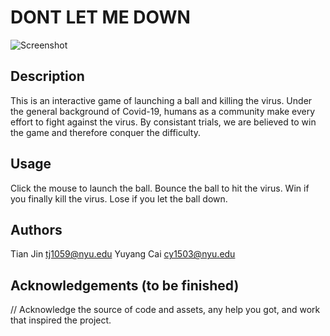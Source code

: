 # DONT LET ME DOWN

![Screenshot](screenshot)

## Description

This is an interactive game of launching a ball and killing the virus. Under the general background of Covid-19, humans as a community make every effort to fight against the virus. By consistant trials, we are believed to win the game and therefore conquer the difficulty.

## Usage

Click the mouse to launch the ball.
Bounce the ball to hit the virus.
Win if you finally kill the virus.
Lose if you let the ball down.

## Authors

Tian Jin tj1059@nyu.edu
Yuyang Cai cy1503@nyu.edu

## Acknowledgements (to be finished)

// Acknowledge the source of code and assets, any help you got, and work that inspired the project.
